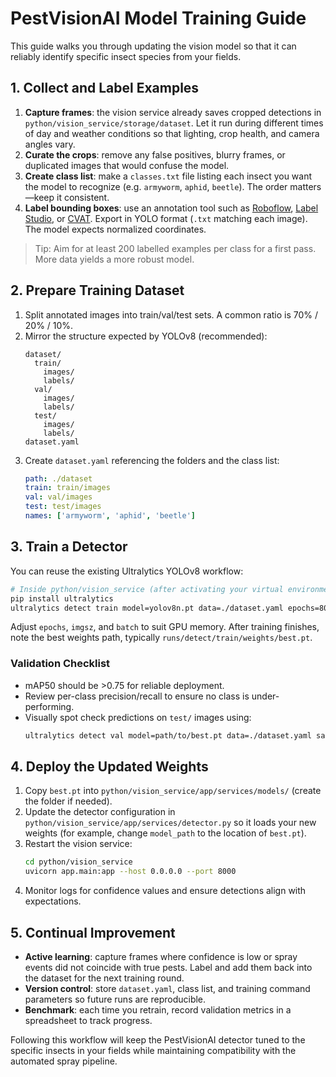 # PestVisionAI Model Training Guide

This guide walks you through updating the vision model so that it can reliably identify specific insect species from your fields.

## 1. Collect and Label Examples

1. **Capture frames**: the vision service already saves cropped detections in `python/vision_service/storage/dataset`. Let it run during different times of day and weather conditions so that lighting, crop health, and camera angles vary.
2. **Curate the crops**: remove any false positives, blurry frames, or duplicated images that would confuse the model.
3. **Create class list**: make a `classes.txt` file listing each insect you want the model to recognize (e.g. `armyworm`, `aphid`, `beetle`). The order matters—keep it consistent.
4. **Label bounding boxes**: use an annotation tool such as [Roboflow](https://roboflow.com/), [Label Studio](https://labelstud.io/), or [CVAT](https://www.cvat.ai/). Export in YOLO format (`.txt` matching each image). The model expects normalized coordinates.

> Tip: Aim for at least 200 labelled examples per class for a first pass. More data yields a more robust model.

## 2. Prepare Training Dataset

1. Split annotated images into train/val/test sets. A common ratio is 70% / 20% / 10%.
2. Mirror the structure expected by YOLOv8 (recommended):
   ```
   dataset/
     train/
       images/
       labels/
     val/
       images/
       labels/
     test/
       images/
       labels/
   dataset.yaml
   ```
3. Create `dataset.yaml` referencing the folders and the class list:
   ```yaml
   path: ./dataset
   train: train/images
   val: val/images
   test: test/images
   names: ['armyworm', 'aphid', 'beetle']
   ```

## 3. Train a Detector

You can reuse the existing Ultralytics YOLOv8 workflow:

```bash
# Inside python/vision_service (after activating your virtual environment)
pip install ultralytics
ultralytics detect train model=yolov8n.pt data=./dataset.yaml epochs=80 imgsz=1280 batch=16
```

Adjust `epochs`, `imgsz`, and `batch` to suit GPU memory. After training finishes, note the best weights path, typically `runs/detect/train/weights/best.pt`.

### Validation Checklist

- mAP50 should be >0.75 for reliable deployment.
- Review per-class precision/recall to ensure no class is under-performing.
- Visually spot check predictions on `test/` images using:
  ```bash
  ultralytics detect val model=path/to/best.pt data=./dataset.yaml save_txt=True save_conf=True
  ```

## 4. Deploy the Updated Weights

1. Copy `best.pt` into `python/vision_service/app/services/models/` (create the folder if needed).
2. Update the detector configuration in `python/vision_service/app/services/detector.py` so it loads your new weights (for example, change `model_path` to the location of `best.pt`).
3. Restart the vision service:
   ```bash
   cd python/vision_service
   uvicorn app.main:app --host 0.0.0.0 --port 8000
   ```
4. Monitor logs for confidence values and ensure detections align with expectations.

## 5. Continual Improvement

- **Active learning**: capture frames where confidence is low or spray events did not coincide with true pests. Label and add them back into the dataset for the next training round.
- **Version control**: store `dataset.yaml`, class list, and training command parameters so future runs are reproducible.
- **Benchmark**: each time you retrain, record validation metrics in a spreadsheet to track progress.

Following this workflow will keep the PestVisionAI detector tuned to the specific insects in your fields while maintaining compatibility with the automated spray pipeline.
